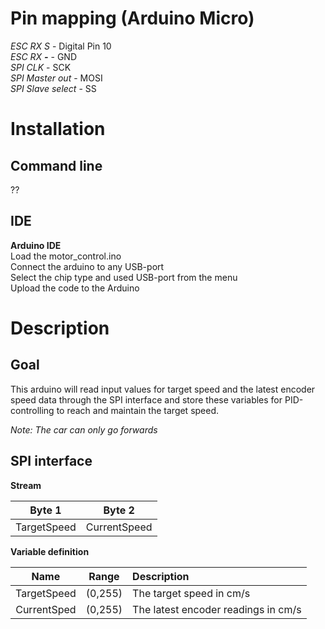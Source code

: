 # Pin mapping (Arduino Micro)
_ESC RX S_ - Digital Pin 10  
_ESC RX __-___ - GND  
_SPI CLK_ - SCK  
_SPI Master out_ - MOSI  
_SPI Slave select_ - SS  

# Installation
## Command line
??
## IDE
__Arduino IDE__  
Load the motor_control.ino  
Connect the arduino to any USB-port  
Select the chip type and used USB-port from the menu  
Upload the code to the Arduino

# Description
## Goal  
This arduino will read input values for target speed and the latest encoder speed data through the SPI interface and store these variables for PID-controlling to reach and maintain the target speed.

_Note: The car can only go forwards_


## SPI interface
__Stream__  

|Byte 1|Byte 2|
|:---:|:---:|
|TargetSpeed|CurrentSpeed|

__Variable definition__  

|Name|Range|Description|  
|:---:|:---:|:---|  
|TargetSpeed|(0,255)|The target speed in cm/s|  
|CurrentSped|(0,255)|The latest encoder readings in cm/s|  
